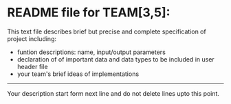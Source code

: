 # README file for TEAM[3,5]:

This text file describes brief but precise and complete specification of project including:
- funtion descriptions: name, input/output parameters
- declaration of of important data and data types to be included in user header file
- your team's brief ideas of implementations

- - -
Your description start form next line and do not delete lines upto this point.

